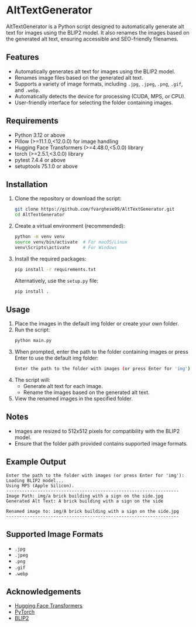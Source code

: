 # AltTextGenerator

AltTextGenerator is a Python script designed to automatically generate alt text for images using the BLIP2 model. It also renames the images based on the generated alt text, ensuring accessible and SEO-friendly filenames.

## Features

- Automatically generates alt text for images using the BLIP2 model.
- Renames image files based on the generated alt text.
- Supports a variety of image formats, including `.jpg`, `.jpeg`, `.png`, `.gif`, and `.webp`.
- Automatically detects the device for processing (CUDA, MPS, or CPU).
- User-friendly interface for selecting the folder containing images.

## Requirements

- Python 3.12 or above
- Pillow (>=11.1.0,<12.0.0) for image handling
- Hugging Face Transformers (>=4.48.0,<5.0.0) library
- torch (>=2.5.1,<3.0.0) library
- pytest 7.4.4 or above
- setuptools 75.1.0 or above


## Installation

1. Clone the repository or download the script:
   ```bash
   git clone https://github.com/fvarghese99/AltTextGenerator.git
   cd AltTextGenerator
    ```
2. Create a virtual environment (recommended):
    ```bash
    python -m venv venv
    source venv/bin/activate  # For macOS/Linux
    venv\Scripts\activate     # For Windows
    ```
3. Install the required packages:
    ```bash
    pip install -r requirements.txt
   ```
    Alternatively, use the `setup.py` file:
    ```bash
    pip install .
    ```

## Usage

1. Place the images in the default img folder or create your own folder.
2. Run the script:
    ```bash
    python main.py
    ```
3. When prompted, enter the path to the folder containing images or press Enter to use the default img folder:
    ```bash
    Enter the path to the folder with images (or press Enter for 'img'): 
    ```
4. The script will:
    - Generate alt text for each image.
    - Rename the images based on the generated alt text.
5. View the renamed images in the specified folder.

## Notes

- Images are resized to 512x512 pixels for compatibility with the BLIP2 model.
- Ensure that the folder path provided contains supported image formats.

## Example Output

```
Enter the path to the folder with images (or press Enter for 'img'): 
Loading BLIP2 model...
Using MPS (Apple Silicon).
------------------------------------------------------------------
Image Path: img/a brick building with a sign on the side.jpg
Generated Alt Text: A brick building with a sign on the side

Renamed image to: img/A brick building with a sign on the side.jpg
------------------------------------------------------------------
```

## Supported Image Formats

- `.jpg`
- `.jpeg`
- `.png`
- `.gif`
- `.webp`

## Acknowledgements

- [Hugging Face Transformers](https://github.com/huggingface/transformers)
- [PyTorch](https://pytorch.org)
- [BLIP2](https://huggingface.co/Salesforce/blip2-opt-2.7b)